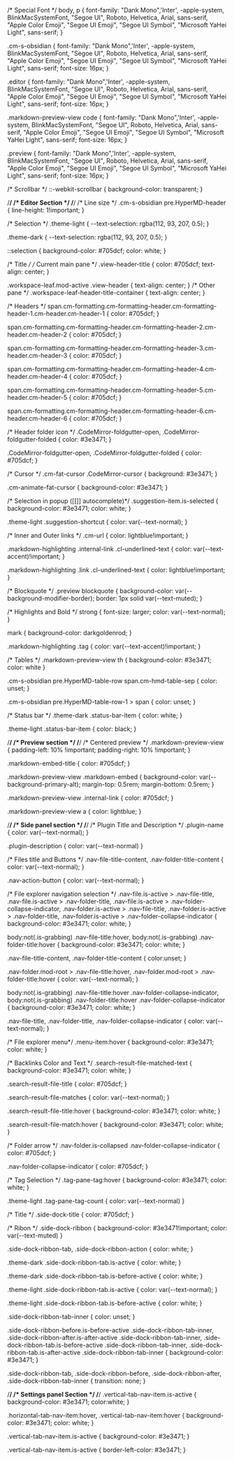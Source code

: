 /* Special Font */
body, p {
    font-family: "Dank Mono",'Inter', -apple-system, BlinkMacSystemFont, "Segoe UI", Roboto, Helvetica, Arial, sans-serif, "Apple Color Emoji", "Segoe UI Emoji", "Segoe UI Symbol", "Microsoft YaHei Light", sans-serif;
}

.cm-s-obsidian {
    font-family: "Dank Mono",'Inter', -apple-system, BlinkMacSystemFont, "Segoe UI", Roboto, Helvetica, Arial, sans-serif, "Apple Color Emoji", "Segoe UI Emoji", "Segoe UI Symbol", "Microsoft YaHei Light", sans-serif;
    font-size: 16px;
}

.editor {
    font-family: "Dank Mono",'Inter', -apple-system, BlinkMacSystemFont, "Segoe UI", Roboto, Helvetica, Arial, sans-serif, "Apple Color Emoji", "Segoe UI Emoji", "Segoe UI Symbol", "Microsoft YaHei Light", sans-serif;
    font-size: 16px;
}

.markdown-preview-view code {
    font-family: "Dank Mono",'Inter', -apple-system, BlinkMacSystemFont, "Segoe UI", Roboto, Helvetica, Arial, sans-serif, "Apple Color Emoji", "Segoe UI Emoji", "Segoe UI Symbol", "Microsoft YaHei Light", sans-serif;
    font-size: 16px;
}

.preview {
    font-family: "Dank Mono",'Inter', -apple-system, BlinkMacSystemFont, "Segoe UI", Roboto, Helvetica, Arial, sans-serif, "Apple Color Emoji", "Segoe UI Emoji", "Segoe UI Symbol", "Microsoft YaHei Light", sans-serif;
    font-size: 16px;
}

/* Scrollbar */
::-webkit-scrollbar {
    background-color: transparent;
}

/**/
/* Editor Section */
/**/
/* Line size */
.cm-s-obsidian pre.HyperMD-header {
    line-height: 1!important;
}

/* Selection */
.theme-light {
    --text-selection: rgba(112, 93, 207, 0.5);
}

.theme-dark {
    --text-selection: rgba(112, 93, 207, 0.5);
}

::selection {
    background-color: #705dcf;
    color: white;
}

/* Title */
/* Current main pane */
.view-header-title {
    color: #705dcf;
    text-align: center;
}

.workspace-leaf.mod-active .view-header {
    text-align: center;
}
/* Other pane */
.workspace-leaf-header-title-container {
    text-align: center;
}

/* Headers */
span.cm-formatting.cm-formatting-header.cm-formatting-header-1.cm-header.cm-header-1 {
    color: #705dcf;
}

span.cm-formatting.cm-formatting-header.cm-formatting-header-2.cm-header.cm-header-2 {
    color: #705dcf;
}

span.cm-formatting.cm-formatting-header.cm-formatting-header-3.cm-header.cm-header-3 {
    color: #705dcf;
}

span.cm-formatting.cm-formatting-header.cm-formatting-header-4.cm-header.cm-header-4 {
    color: #705dcf;
}

span.cm-formatting.cm-formatting-header.cm-formatting-header-5.cm-header.cm-header-5 {
    color: #705dcf;
}

span.cm-formatting.cm-formatting-header.cm-formatting-header-6.cm-header.cm-header-6 {
    color: #705dcf;
}

/* Header folder icon */
.CodeMirror-foldgutter-open, .CodeMirror-foldgutter-folded {
    color: #3e3471;
}

.CodeMirror-foldgutter-open, .CodeMirror-foldgutter-folded {
    color: #705dcf;
}

/* Cursor */
.cm-fat-cursor .CodeMirror-cursor {
    background: #3e3471;
}

.cm-animate-fat-cursor {
    background-color: #3e3471;
}

/* Selection in popup ([[]] autocomplete)*/
.suggestion-item.is-selected {
    background-color: #3e3471;
    color: white;
}

.theme-light .suggestion-shortcut {
    color: var(--text-normal);
}

/* Inner and Outer links */
.cm-url {
    color: lightblue!important;
}

.markdown-highlighting .internal-link .cl-underlined-text {
    color: var(--text-accent)!important;
}

.markdown-highlighting .link .cl-underlined-text {
    color: lightblue!important;
}

/* Blockquote */
.preview blockquote {
    background-color: var(--background-modifier-border);
    border: 1px solid var(--text-muted);
}

/* Highlights and Bold */
strong {
    font-size: larger;
    color: var(--text-normal);
}

mark {
    background-color: darkgoldenrod;
}

.markdown-highlighting .tag {
    color: var(--text-accent)!important;
}

/* Tables */
.markdown-preview-view th {
    background-color: #3e3471;
    color: white
}

.cm-s-obsidian pre.HyperMD-table-row span.cm-hmd-table-sep {
    color: unset;
}

.cm-s-obsidian pre.HyperMD-table-row-1 > span {
    color: unset;
}

/* Status bar */
.theme-dark .status-bar-item {
    color: white;
}

.theme-light .status-bar-item {
    color: black;
}

/**/
/* Preview section */
/**/
/* Centered preview */
.markdown-preview-view
{
    padding-left: 10% !important;
    padding-right: 10% !important;
}

.markdown-embed-title {
    color: #705dcf;
}

.markdown-preview-view .markdown-embed {
    background-color: var(--background-primary-alt);
    margin-top: 0.5rem;
    margin-bottom: 0.5rem;
}

.markdown-preview-view .internal-link {
    color: #705dcf;
}

.markdown-preview-view a {
    color: lightblue;
}

/**/
/* Side panel section */
/**/
/* Plugin Title and Description */
.plugin-name {
    color: var(--text-normal);
}

.plugin-description {
    color: var(--text-normal)
}

/* Files title and Buttons */
.nav-file-title-content, .nav-folder-title-content {
    color: var(--text-normal);
}

.nav-action-button {
    color: var(--text-normal);
}

/* File explorer navigation selection */
.nav-file.is-active > .nav-file-title, .nav-file.is-active > .nav-folder-title, .nav-file.is-active > .nav-folder-collapse-indicator, .nav-folder.is-active > .nav-file-title, .nav-folder.is-active > .nav-folder-title, .nav-folder.is-active > .nav-folder-collapse-indicator {
    background-color: #3e3471;
    color: white;
}

body:not(.is-grabbing) .nav-file-title:hover, body:not(.is-grabbing) .nav-folder-title:hover {
    background-color: #3e3471;
    color: white;
}

.nav-file-title-content, .nav-folder-title-content {
    color:unset;
}

.nav-folder.mod-root > .nav-file-title:hover, .nav-folder.mod-root > .nav-folder-title:hover {
    color: var(--text-normal);
}

body:not(.is-grabbing) .nav-file-title:hover .nav-folder-collapse-indicator, body:not(.is-grabbing) .nav-folder-title:hover .nav-folder-collapse-indicator {
    background-color: #3e3471;
    color: white;
}

.nav-file-title, .nav-folder-title, .nav-folder-collapse-indicator {
    color: var(--text-normal);
}

/* File explorer menu*/
.menu-item:hover {
    background-color: #3e3471;
    color: white;
}

/* Backlinks Color and Text */
.search-result-file-matched-text {
    background-color: #3e3471;
    color: white;
}

.search-result-file-title {
    color: #705dcf;
}

.search-result-file-matches {
    color: var(--text-normal);
}

.search-result-file-title:hover {
    background-color: #3e3471;
    color: white;
}

.search-result-file-match:hover {
    background-color: #3e3471;
    color: white;
}

/* Folder arrow */
.nav-folder.is-collapsed .nav-folder-collapse-indicator {
    color: #705dcf;
}

.nav-folder-collapse-indicator {
    color: #705dcf;
}

/* Tag Selection */
.tag-pane-tag:hover {
    background-color: #3e3471;
    color: white;
}

.theme-light .tag-pane-tag-count {
    color: var(--text-normal)
}

/* Title */
.side-dock-title {
    color: #705dcf;
}

/* Ribon */
.side-dock-ribbon {
    background-color: #3e3471!important;
    color: var(--text-muted)
}

.side-dock-ribbon-tab, .side-dock-ribbon-action {
    color: white;
}

.theme-dark .side-dock-ribbon-tab.is-active {
    color: white;
}

.theme-dark .side-dock-ribbon-tab.is-before-active {
    color: white;
}

.theme-light .side-dock-ribbon-tab.is-active {
    color: var(--text-normal);
}

.theme-light .side-dock-ribbon-tab.is-before-active {
    color: white;
}

.side-dock-ribbon-tab-inner {
    color: unset;
}

.side-dock-ribbon-before.is-before-active .side-dock-ribbon-tab-inner, .side-dock-ribbon-after.is-after-active .side-dock-ribbon-tab-inner, .side-dock-ribbon-tab.is-before-active .side-dock-ribbon-tab-inner, .side-dock-ribbon-tab.is-after-active .side-dock-ribbon-tab-inner {
    background-color: #3e3471;
}

.side-dock-ribbon-tab, .side-dock-ribbon-before, .side-dock-ribbon-after, .side-dock-ribbon-tab-inner {
    transition: none;
}

/**/
/* Settings panel Section */
/**/
.vertical-tab-nav-item.is-active {
    background-color: #3e3471;
    color:white;
}

.horizontal-tab-nav-item:hover, .vertical-tab-nav-item:hover {
    background-color: #3e3471;
    color: white;
}

.vertical-tab-nav-item.is-active {
    background-color: #3e3471;
}

.vertical-tab-nav-item.is-active {
    border-left-color: #3e3471;
}

